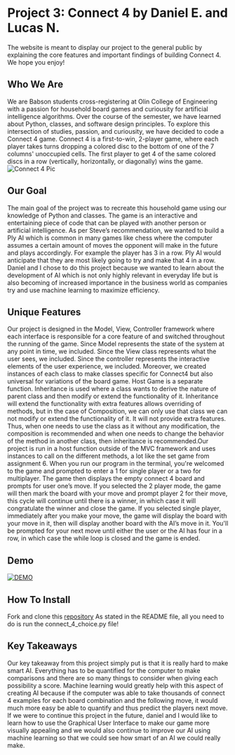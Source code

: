 # Project 3: Connect 4 by Daniel E. and Lucas N.
The website is meant to display our project to the general public by explaining the core features and important findings of building Connect 4. We hope you enjoy!

## Who We Are
We are Babson students cross-registering at Olin College of Engineering with a passion for household board games and curiousity for artificial intelligence algorithms. Over the course of the semester, we have learned about Python, classes, and software design principles. To explore this intersection of studies, passion, and curiousity, we have decided to code a Connect 4 game. Connect 4 is a first-to-win, 2-player game, where each player takes turns dropping a colored disc to the bottom of one of the 7 columns' unoccupied cells. The first player to get 4 of the same colored discs in a row (vertically, horizontally, or diagonally) wins the game.       
![Connect 4 Pic](https://cf.geekdo-images.com/I_ZPIWEvFlrMa8caT4UD-w__opengraph/img/kyLinLT_XujloY21Omjf5p7q1SA=/fit-in/1200x630/filters:strip_icc()/pic859430.jpg)

## Our Goal
The main goal of the project was to recreate this household game using our knowledge of Python and classes. The game is an interactive and entertaining piece of code that can be played with another person or artificial intelligence. As per Steve’s recommendation, we wanted to build a Ply AI which is common in many games like chess where the computer assumes a certain amount of moves the opponent will make in the future and plays accordingly. For example the player has 3 in a row. Ply AI would anticipate that they are most likely going to try and make that 4 in a row. Daniel and I chose to do this project because we wanted to learn about the development of AI which is not only highly relevant in everyday life but is also becoming of increased importance in the business world as companies try and use machine learning to maximize efficiency.

## Unique Features
Our project is designed in the Model, View, Controller framework where each interface is responsible for a core feature of  and switched throughout the running of the game. Since Model represents the state of the system at any point in time, we included. Since the View class represents what the user sees, we included. Since the controller represents the interactive elements of the user experience, we included. Moreover, we created instances of each class to make classes specific for Connect4 but also universal for variations of the board game. Host Game is a separate function.
Inheritance is used where a class wants to derive the nature of parent class and then modify or extend the functionality of it. Inheritance will extend the functionality with extra features allows overriding of methods, but in the case of Composition, we can only use that class we can not modify or extend the functionality of it. It will not provide extra features. Thus, when one needs to use the class as it without any modification, the composition is recommended and when one needs to change the behavior of the method in another class, then inheritance is recommended.Our project is run in a host function outside of the MVC framework and uses instances to call on the different methods, a lot like the set game from assignment 6. When you run our program in the terminal, you're welcomed to the game and prompted to enter a 1 for single player or a two for multiplayer. The game then displays the empty connect 4 board and prompts for user one’s move. If you selected the 2 player mode, the game will then mark the board with your move and prompt player 2 for their move, this cycle will continue until there is a winner, in which case it will congratulate the winner and close the game. If you selected single player, immediately after you make your move, the game will display the board with your move in it, then will display another board with the AI’s move in it. You'll be prompted for your next move until either the user or the AI has four in a row, in which case the while loop is closed and the game is ended.

## Demo
[![DEMO](https://i9.ytimg.com/vi/yMfrwR5517A/mq2.jpg?sqp=COyx6_4F&rs=AOn4CLCQkxefx_7FPa7_F3pGaTqZvd_L7Q)](https://youtu.be/yMfrwR5517A "Connect 4")

## How To Install
Fork and clone this [repository](https://github.com/danieleisen0/Project-3)
As stated in the README file, all you need to do is run the connect_4_choice.py file!

## Key Takeaways
Our key takeaway from this project simply put is that it is really hard to make smart AI. Everything has to be quantified for the computer to make comparisons and there are so many things to consider when giving each possibility a score. Machine learning would greatly help with this aspect of creating AI because if the computer was able to take thousands of connect 4 examples for each board combination and the following move, it would much more easy be able to quantify and thus predict the players next move. If we were to continue this project in the future, daniel and I would like to learn how to use the Graphical User Interface to make our game more visually appealing and we would also continue to improve our AI using machine learning so that we could see how smart of an AI we could really make.

